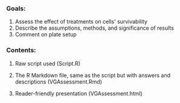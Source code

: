 ### Goals:
1. Assess the effect of treatments on cells' survivability
2. Describe the assumptions, methods, and significance of results
3. Comment on plate setup

### Contents:
1. Raw script used (Script.R) 

2. The R Markdown file, same as the script but with answers and descriptions (VGAssessment.Rmd)

3. Reader-friendly presentation (VGAssessment.html)



